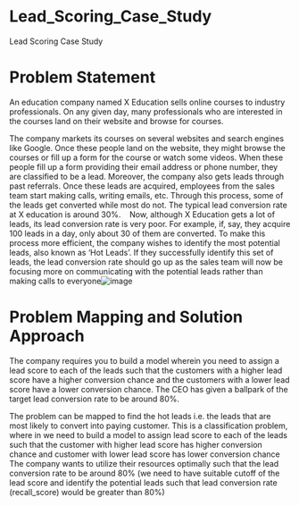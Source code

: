 # Lead_Scoring_Case_Study
Lead Scoring Case Study
# Problem Statement
An education company named X Education sells online courses to industry professionals. On any given day, many professionals who are interested in the courses land on their website and browse for courses. 

The company markets its courses on several websites and search engines like Google. Once these people land on the website, they might browse the courses or fill up a form for the course or watch some videos. When these people fill up a form providing their email address or phone number, they are classified to be a lead. Moreover, the company also gets leads through past referrals. Once these leads are acquired, employees from the sales team start making calls, writing emails, etc. Through this process, some of the leads get converted while most do not. The typical lead conversion rate at X education is around 30%. 
 
Now, although X Education gets a lot of leads, its lead conversion rate is very poor. For example, if, say, they acquire 100 leads in a day, only about 30 of them are converted. To make this process more efficient, the company wishes to identify the most potential leads, also known as ‘Hot Leads’. If they successfully identify this set of leads, the lead conversion rate should go up as the sales team will now be focusing more on communicating with the potential leads rather than making calls to everyone![image](https://github.com/vijayatmuri/Lead_Scoring_Case_Study/assets/162575940/804faf57-25ee-4184-8b11-b558b6611ba8)
# Problem Mapping and Solution Approach
The company requires you to build a model wherein you need to assign a lead score to each of the leads such that the customers with a higher lead score have a higher conversion chance and the customers with a lower lead score have a lower conversion chance. The CEO has given a ballpark of the target lead conversion rate to be around 80%.

The problem can be mapped to find the hot leads i.e. the leads that are most likely to convert into paying customer.
This is a classification problem, where in we need to build a model to assign lead score to each of the leads such that the customer with higher lead score has higher conversion chance and customer with lower lead score has lower conversion chance
The company wants to utilize their resources optimally such that the lead conversion rate to be around 80% (we need to have suitable cutoff of the lead score and identify the potential leads such that lead conversion rate (recall_score) would be greater than 80%)
